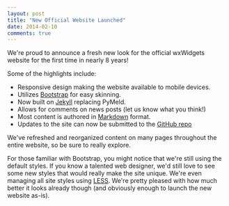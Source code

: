 ```yaml
---
layout: post
title: "New Official Website Launched"
date: 2014-02-10
comments: true
---
```


We're proud to announce a fresh new look for the official wxWidgets website for
the first time in nearly 8 years!

Some of the highlights include:

* Responsive design making the website available to mobile devices.
* Utilizes [Bootstrap][] for easy skinning.
* Now built on [Jekyll][] replacing PyMeld.
* Allows for comments on news posts (let us know what you think!)
* Most content is authored in [Markdown][] format.
* Updates to the site can now be submitted to the [GitHub repo][git]

We've refreshed and reorganized content on many pages throughout the entire
website, so be sure to really explore.

For those familiar with Bootstrap, you might notice that we're still using the
default styles. If you know a talented web designer, we'd still love to see
some new styles that would really make the site unique. We're even managing all
site styles using [LESS][]. We're pretty pleased with how much better it looks
already though (and obviously enough to launch the new website as-is).

[Bootstrap]: http://getbootstrap.com/
[Jekyll]: http://jekyllrb.com/
[Markdown]: http://daringfireball.net/projects/markdown/
[git]: https://github.com/wxWidgets/website
[LESS]: http://lesscss.org/